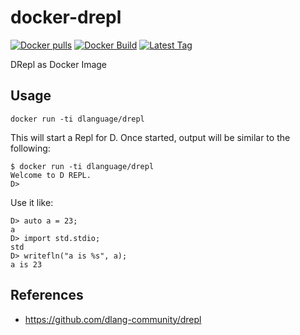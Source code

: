 # docker-drepl
[![Docker pulls](https://img.shields.io/docker/pulls/dlanguage/drepl.svg)](https://hub.docker.com/r/dlanguage/drepl/)
[![Docker Build](https://img.shields.io/docker/automated/dlanguage/drepl.svg)](https://hub.docker.com/r/dlanguage/drepl/)
[![Latest Tag](https://img.shields.io/github/tag/lindt/docker-drepl.svg)](https://hub.docker.com/r/dlanguage/drepl/)

DRepl as Docker Image

## Usage

```
docker run -ti dlanguage/drepl
```

This will start a Repl for D.
Once started, output will be similar to the following:

```
$ docker run -ti dlanguage/drepl
Welcome to D REPL.
D>
```

Use it like:

```
D> auto a = 23;
a
D> import std.stdio;
std
D> writefln("a is %s", a);
a is 23
```
## References

- https://github.com/dlang-community/drepl
